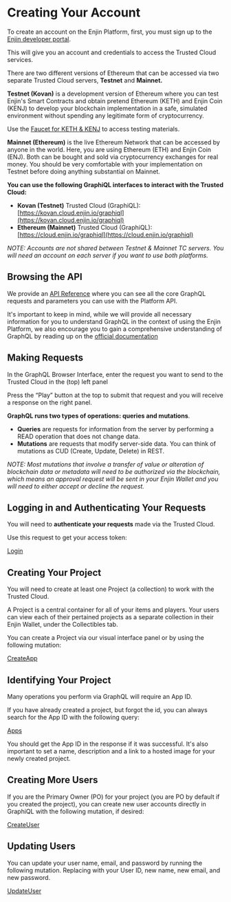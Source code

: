 # Creating Your Account

To create an account on the Enjin Platform, first, you must sign up to the [Enjin developer portal](https://cloud.enjin.io/signup). 

This will give you an account and credentials to access the Trusted Cloud services.

There are two different versions of Ethereum that can be accessed via two separate Trusted Cloud servers, **Testnet** and **Mainnet.** 

**Testnet (Kovan)** is a development version of Ethereum where you can test Enjin's Smart Contracts and obtain pretend Ethereum (KETH) and Enjin Coin (KENJ) to develop your blockchain implementation in a safe, simulated environment without spending any legitimate form of cryptocurrency.

Use the [Faucet for KETH & KENJ](https://kovan.faucet.enjin.io/) to access testing materials.

**Mainnet (Ethereum)** is the live Ethereum Network that can be accessed by anyone in the world. Here, you are using Ethereum (ETH) and Enjin Coin (ENJ). Both can be bought and sold via cryptocurrency exchanges for real money. You should be very comfortable with your implementation on Testnet before doing anything substantial on Mainnet.

**You can use the following GraphiQL interfaces to interact with the Trusted Cloud:**

* **Kovan (Testnet)** Trusted Cloud (GraphiQL): [https://kovan.cloud.enjin.io/graphiql](https://kovan.cloud.enjin.io/graphiql)
* **Ethereum (Mainnet)** Trusted Cloud (GraphiQL): [https://cloud.enjin.io/graphiql](https://cloud.enjin.io/graphiql)

_NOTE: Accounts are not shared between Testnet & Mainnet TC servers. You will need an account on each server if you want to use both platforms._

## Browsing the API 
We provide an [API Reference](/api-docs) where you can see all the core GraphQL requests and parameters you can use with the Platform API.

It's important to keep in mind, while we will provide all necessary information for you to understand GraphQL in the context of using the Enjin Platform, we also encourage you to gain a comprehensive understanding of GraphQL by reading up on the [official documentation](https://graphql.org/learn/queries/) 

## Making Requests
In the GraphQL Browser Interface, enter the request you want to send to the Trusted Cloud in the (top) left panel

Press the “Play” button at the top to submit that request and you will receive a response on the right panel.

**GraphQL runs two types of operations: queries and mutations**.

* **Queries** are requests for information from the server by performing a READ operation that does not change data.
* **Mutations** are requests that modify server-side data. You can think of mutations as CUD (Create, Update, Delete) in REST.

_NOTE: Most mutations that involve a transfer of value or alteration of blockchain data or metadata will need to be authorized via the blockchain, which means an approval request will be sent in your Enjin Wallet and you will need to either accept or decline the request._

## Logging in and Authenticating Your Requests
You will need to **authenticate your requests** made via the Trusted Cloud.

Use this request to get your access token:

[Login](../examples/Login.gql)

## Creating Your Project
You will need to create at least one Project (a collection) to work with the Trusted Cloud. 

A Project is a central container for all of your items and players. Your users can view each of their pertained projects as a separate collection in their Enjin Wallet, under the Collectibles tab. 

You can create a Project via our visual interface panel or by using the following mutation: 

[CreateApp](../examples/CreateApp.gql)

## Identifying Your Project
Many operations you perform via GraphQL will require an App ID. 

If you have already created a project, but forgot the id, you can always search for the App ID with the following query:

[Apps](../examples/Apps.gql)


You should get the App ID in the response if it was successful. It's also important to set a name, description and a link to a hosted image for your newly created project. 

## Creating More Users

  If you are the Primary Owner (PO) for your project (you are PO by default if you created the project), you can create new user accounts directly in GraphiQL with the following mutation, if desired:

[CreateUser](../examples/CreateUser.gql)

## Updating Users
You can update your user name, email, and password by running the following mutation. Replacing with your User ID, new name, new email, and new password.

[UpdateUser](../examples/UpdateUser.gql)
